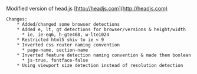 Modified version of head.js [http://headjs.com](http://headjs.com)


    Changes:
        * Added/changed some browser detections
        * Added e, lt, gt detections for browser/versions & height/width
          * ie, ie-eq6, h-gte468, w-lte1024
        * Restricted html5 shiv to ie < 9
        * Inverted css router naming convention
          * page-name, section-name
        * Inverted feature detection naming convention & made them boolean
          * js-true, fontface-false
        * Using viewport size detection instead of resolution detection
